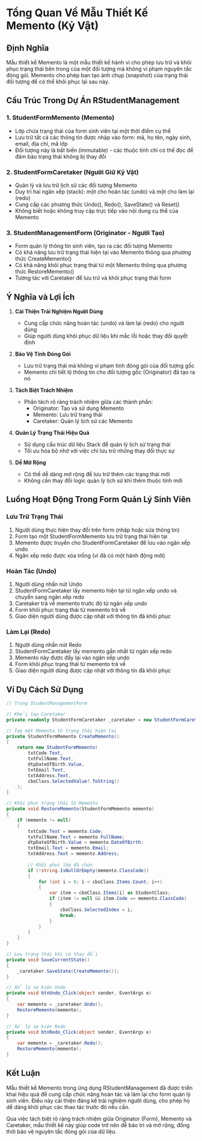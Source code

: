 # Tổng Quan Về Mẫu Thiết Kế Memento (Kỷ Vật)

## Định Nghĩa
Mẫu thiết kế Memento là một mẫu thiết kế hành vi cho phép lưu trữ và khôi phục trạng thái bên trong của một đối tượng mà không vi phạm nguyên tắc đóng gói. Memento cho phép bạn tạo ảnh chụp (snapshot) của trạng thái đối tượng để có thể khôi phục lại sau này.

## Cấu Trúc Trong Dự Án RStudentManagement

### 1. StudentFormMemento (Memento)
- Lớp chứa trạng thái của form sinh viên tại một thời điểm cụ thể
- Lưu trữ tất cả các thông tin được nhập vào form: mã, họ tên, ngày sinh, email, địa chỉ, mã lớp
- Đối tượng này là bất biến (immutable) - các thuộc tính chỉ có thể đọc để đảm bảo trạng thái không bị thay đổi

### 2. StudentFormCaretaker (Người Giữ Kỷ Vật)
- Quản lý và lưu trữ lịch sử các đối tượng Memento
- Duy trì hai ngăn xếp (stack): một cho hoàn tác (undo) và một cho làm lại (redo)
- Cung cấp các phương thức Undo(), Redo(), SaveState() và Reset()
- Không biết hoặc không truy cập trực tiếp vào nội dung cụ thể của Memento

### 3. StudentManagementForm (Originator - Người Tạo)
- Form quản lý thông tin sinh viên, tạo ra các đối tượng Memento
- Có khả năng lưu trữ trạng thái hiện tại vào Memento thông qua phương thức CreateMemento()
- Có khả năng khôi phục trạng thái từ một Memento thông qua phương thức RestoreMemento()
- Tương tác với Caretaker để lưu trữ và khôi phục trạng thái form

## Ý Nghĩa và Lợi Ích

1. **Cải Thiện Trải Nghiệm Người Dùng**
   - Cung cấp chức năng hoàn tác (undo) và làm lại (redo) cho người dùng
   - Giúp người dùng khôi phục dữ liệu khi mắc lỗi hoặc thay đổi quyết định

2. **Bảo Vệ Tính Đóng Gói**
   - Lưu trữ trạng thái mà không vi phạm tính đóng gói của đối tượng gốc
   - Memento chỉ tiết lộ thông tin cho đối tượng gốc (Originator) đã tạo ra nó

3. **Tách Biệt Trách Nhiệm**
   - Phân tách rõ ràng trách nhiệm giữa các thành phần:
     - Originator: Tạo và sử dụng Memento
     - Memento: Lưu trữ trạng thái
     - Caretaker: Quản lý lịch sử các Memento

4. **Quản Lý Trạng Thái Hiệu Quả**
   - Sử dụng cấu trúc dữ liệu Stack để quản lý lịch sử trạng thái
   - Tối ưu hóa bộ nhớ với việc chỉ lưu trữ những thay đổi thực sự

5. **Dễ Mở Rộng**
   - Có thể dễ dàng mở rộng để lưu trữ thêm các trạng thái mới
   - Không cần thay đổi logic quản lý lịch sử khi thêm thuộc tính mới

## Luồng Hoạt Động Trong Form Quản Lý Sinh Viên

### Lưu Trữ Trạng Thái
1. Người dùng thực hiện thay đổi trên form (nhập hoặc sửa thông tin)
2. Form tạo một StudentFormMemento lưu trữ trạng thái hiện tại
3. Memento được truyền cho StudentFormCaretaker để lưu vào ngăn xếp undo
4. Ngăn xếp redo được xóa trống (vì đã có một hành động mới)

### Hoàn Tác (Undo)
1. Người dùng nhấn nút Undo
2. StudentFormCaretaker lấy memento hiện tại từ ngăn xếp undo và chuyển sang ngăn xếp redo
3. Caretaker trả về memento trước đó từ ngăn xếp undo
4. Form khôi phục trạng thái từ memento trả về
5. Giao diện người dùng được cập nhật với thông tin đã khôi phục

### Làm Lại (Redo)
1. Người dùng nhấn nút Redo
2. StudentFormCaretaker lấy memento gần nhất từ ngăn xếp redo
3. Memento này được đẩy lại vào ngăn xếp undo
4. Form khôi phục trạng thái từ memento trả về
5. Giao diện người dùng được cập nhật với thông tin đã khôi phục

## Ví Dụ Cách Sử Dụng

```csharp
// Trong StudentManagementForm

// Khởi tạo Caretaker
private readonly StudentFormCaretaker _caretaker = new StudentFormCaretaker();

// Tạo một Memento từ trạng thái hiện tại
private StudentFormMemento CreateMemento()
{
    return new StudentFormMemento(
        txtCode.Text,
        txtFullName.Text,
        dtpDateOfBirth.Value,
        txtEmail.Text,
        txtAddress.Text,
        cboClass.SelectedValue?.ToString()
    );
}

// Khôi phục trạng thái từ Memento
private void RestoreMemento(StudentFormMemento memento)
{
    if (memento != null)
    {
        txtCode.Text = memento.Code;
        txtFullName.Text = memento.FullName;
        dtpDateOfBirth.Value = memento.DateOfBirth;
        txtEmail.Text = memento.Email;
        txtAddress.Text = memento.Address;
        
        // Khôi phục lớp đã chọn
        if (!string.IsNullOrEmpty(memento.ClassCode))
        {
            for (int i = 0; i < cboClass.Items.Count; i++)
            {
                var item = cboClass.Items[i] as StudentClass;
                if (item != null && item.Code == memento.ClassCode)
                {
                    cboClass.SelectedIndex = i;
                    break;
                }
            }
        }
    }
}

// Lưu trạng thái khi có thay đổi
private void SaveCurrentState()
{
    _caretaker.SaveState(CreateMemento());
}

// Xử lý sự kiện Undo
private void btnUndo_Click(object sender, EventArgs e)
{
    var memento = _caretaker.Undo();
    RestoreMemento(memento);
}

// Xử lý sự kiện Redo
private void btnRedo_Click(object sender, EventArgs e)
{
    var memento = _caretaker.Redo();
    RestoreMemento(memento);
}
```

## Kết Luận

Mẫu thiết kế Memento trong ứng dụng RStudentManagement đã được triển khai hiệu quả để cung cấp chức năng hoàn tác và làm lại cho form quản lý sinh viên. Điều này cải thiện đáng kể trải nghiệm người dùng, cho phép họ dễ dàng khôi phục các thao tác trước đó nếu cần.

Qua việc tách biệt rõ ràng trách nhiệm giữa Originator (Form), Memento và Caretaker, mẫu thiết kế này giúp code trở nên dễ bảo trì và mở rộng, đồng thời bảo vệ nguyên tắc đóng gói của dữ liệu.
